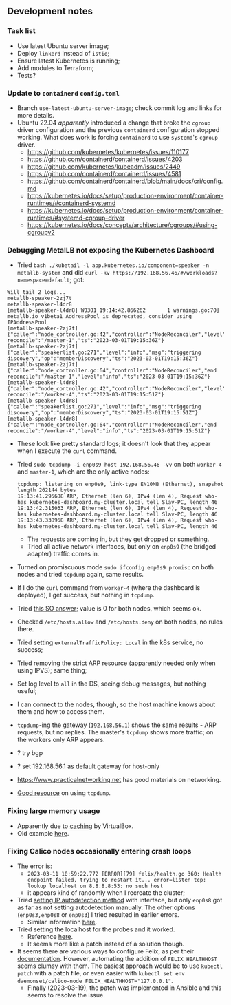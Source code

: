 ## Development notes

### Task list

- Use latest Ubuntu server image;
- Deploy `linkerd` instead of `istio`;
- Ensure latest Kubernetes is running;
- Add modules to Terraform;
- Tests?

### Update to `containerd` `config.toml`

- Branch `use-latest-ubuntu-server-image`; check commit log and links for more details.
- Ubuntu 22.04 _apparently_ introduced a change that broke the `cgroup` driver configuration and the previous `containerd` configuration stopped working. What does work is forcing `containerd` to use `systemd`'s `cgroup` driver.
  - https://github.com/kubernetes/kubernetes/issues/110177
  - https://github.com/containerd/containerd/issues/4203
  - https://github.com/kubernetes/kubeadm/issues/2449
  - https://github.com/containerd/containerd/issues/4581
  - https://github.com/containerd/containerd/blob/main/docs/cri/config.md
  - https://kubernetes.io/docs/setup/production-environment/container-runtimes/#containerd-systemd
  - https://kubernetes.io/docs/setup/production-environment/container-runtimes/#systemd-cgroup-driver
  - https://kubernetes.io/docs/concepts/architecture/cgroups/#using-cgroupv2

### Debugging MetalLB not exposing the Kubernetes Dashboard

- Tried `bash ./kubetail -l app.kubernetes.io/component=speaker -n metallb-system` and did `curl -kv https://192.168.56.46/#/workloads?namespace=default`; got:

```
Will tail 2 logs...
metallb-speaker-2zj7t
metallb-speaker-l4dr8
[metallb-speaker-l4dr8] W0301 19:14:42.866262       1 warnings.go:70] metallb.io v1beta1 AddressPool is deprecated, consider using IPAddressPool
[metallb-speaker-2zj7t] {"caller":"node_controller.go:42","controller":"NodeReconciler","level":"info","start reconcile":"/master-1","ts":"2023-03-01T19:15:36Z"}
[metallb-speaker-2zj7t] {"caller":"speakerlist.go:271","level":"info","msg":"triggering discovery","op":"memberDiscovery","ts":"2023-03-01T19:15:36Z"}
[metallb-speaker-2zj7t] {"caller":"node_controller.go:64","controller":"NodeReconciler","end reconcile":"/master-1","level":"info","ts":"2023-03-01T19:15:36Z"}
[metallb-speaker-l4dr8] {"caller":"node_controller.go:42","controller":"NodeReconciler","level":"info","start reconcile":"/worker-4","ts":"2023-03-01T19:15:51Z"}
[metallb-speaker-l4dr8] {"caller":"speakerlist.go:271","level":"info","msg":"triggering discovery","op":"memberDiscovery","ts":"2023-03-01T19:15:51Z"}
[metallb-speaker-l4dr8] {"caller":"node_controller.go:64","controller":"NodeReconciler","end reconcile":"/worker-4","level":"info","ts":"2023-03-01T19:15:51Z"}
```

- These look like pretty standard logs; it doesn't look that they appear when I execute the `curl` command.
- Tried `sudo tcpdump -i enp0s9 host 192.168.56.46 -vv` on both `worker-4` and `master-1`, which are the only active nodes:
  ```
  tcpdump: listening on enp0s9, link-type EN10MB (Ethernet), snapshot length 262144 bytes
  19:13:41.295688 ARP, Ethernet (len 6), IPv4 (len 4), Request who-has kubernetes-dashboard.my-cluster.local tell Slav-PC, length 46
  19:13:42.315033 ARP, Ethernet (len 6), IPv4 (len 4), Request who-has kubernetes-dashboard.my-cluster.local tell Slav-PC, length 46
  19:13:43.338968 ARP, Ethernet (len 6), IPv4 (len 4), Request who-has kubernetes-dashboard.my-cluster.local tell Slav-PC, length 46
  ```
  - The requests are coming in, but they get dropped or something.
  - Tried all active network interfaces, but only on `enp0s9` (the bridged adapter) traffic comes in.
- Turned on promiscuous mode `sudo ifconfig enp0s9 promisc` on both nodes and tried `tcpdump` again, same results.
- If I do the `curl` command from `worker-4` (where the dashboard is deployed), I get success, but nothing in `tcpdump`.
- Tried [this SO answer](https://serverfault.com/a/125500); value is 0 for both nodes, which seems ok.
- Checked `/etc/hosts.allow` and `/etc/hosts.deny` on both nodes, no rules there.
- Tried setting `externalTrafficPolicy: Local` in the k8s service, no success;
- Tried removing the strict ARP resource (apparently needed only when using IPVS); same thing;
- Set log level to `all` in the DS, seeing debug messages, but nothing useful;
- I can connect to the nodes, though, so the host machine knows about them and how to access them.
- `tcpdump`-ing the gateway (`192.168.56.1`) shows the same results - ARP requests, but no replies. The master's `tcpdump` shows more traffic; on the workers only ARP appears.

- ? try bgp
- ? set 192.168.56.1 as default gateway for host-only

- https://www.practicalnetworking.net has good materials on networking.
- [Good resource](https://danielmiessler.com/study/tcpdump/) on using `tcpdump`.

### Fixing large memory usage

- Apparently due to [caching](https://www.virtualbox.org/manual/ch05.html#iocaching) by VirtualBox.
- Old example [here](https://gist.github.com/eloycoto/abfe35b8936bf728494e).

### Fixing Calico nodes occasionally entering crash loops

- The error is:
  - `2023-03-11 10:59:22.772 [ERROR][79] felix/health.go 360: Health endpoint failed, trying to restart it... error=listen tcp: lookup localhost on 8.8.8.8:53: no such host`
  - it appears kind of randomly when I recreate the cluster;
- Tried [setting IP autodetection method](https://docs.tigera.io/archive/v3.8/reference/node/configuration#ip-setting) with interface, but only `enp0s8` got as far as not setting autodetection manually. The other options (`enp0s3,enp0s8` or `enp0s3`) I tried resulted in earlier errors.
  - Similar information [here](https://github.com/projectcalico/calico/issues/2042).
- Tried setting the localhost for the probes and it worked.
  - Reference [here](https://github.com/projectcalico/calico/issues/6963#issuecomment-1307930491).
  - It seems more like a patch instead of a solution though.
- It seems there are various ways to configure Felix, as per their [documentation](https://docs.tigera.io/calico/3.25/reference/felix/configuration). However, automating the addition of `FELIX_HEALTHHOST` seems clumsy with them. The easiest approach would be to use `kubectl patch` with a patch file, or even easier with `kubectl set env daemonset/calico-node FELIX_HEALTHHOST="127.0.0.1"`.
  - Finally (2023-03-19), the patch was implemented in Ansible and this seems to resolve the issue.
